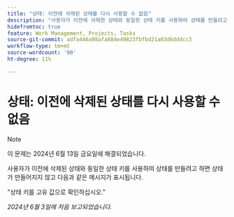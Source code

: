 ```yaml
---
title: "상태: 이전에 삭제된 상태를 다시 사용할 수 없음"
description: "사용자가 이전에 삭제한 상태와 동일한 상태 키를 사용하여 상태를 만들려고 하면 상태가 만들어지지 않고 사용자에게 메시지가 표시됩니다."
hidefromtoc: true
feature: Work Management, Projects, Tasks
source-git-commit: adfa446a98afa884e49823fbfbd21a83d6dddcc3
workflow-type: tm+mt
source-wordcount: '90'
ht-degree: 11%

---
```



# 상태: 이전에 삭제된 상태를 다시 사용할 수 없음

>[!NOTE]
>
>이 문제는 2024년 6월 13일 금요일에 해결되었습니다.

사용자가 이전에 삭제된 상태와 동일한 상태 키를 사용하여 상태를 만들려고 하면 상태가 만들어지지 않고 다음과 같은 메시지가 표시됩니다.

&quot;상태 키를 고유 값으로 확인하십시오.&quot;

_2024년 6월 3일에 처음 보고되었습니다._
